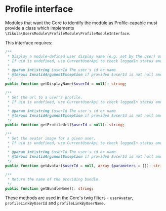 # Profile interface

Modules that want the Core to identify the module as Profile-capable must provide a class which implements
`\Zikula\UsersModule\ProfileModule\ProfileModuleInterface`.

This interface requires:

```php
/**
 * Display a module-defined user display name (e.g. set by the user) or display the uname as defined by the UserModule
 * If uid is undefined, use CurrentUserApi to check loggedIn status and obtain and use the current user's uid
 *
 * @param int|string $userId The user's id or name
 * @throws InvalidArgumentException if provided $userId is not null and invalid
 */
public function getDisplayName($userId = null): string;

/**
 * Get the url to a user's profile.
 * If uid is undefined, use CurrentUserApi to check loggedIn status and obtain and use the current user's uid
 *
 * @param int|string $userId The user's id or name
 * @throws InvalidArgumentException if provided $userId is not null and invalid
 */
public function getProfileUrl($userId = null): string;

/**
 * Get the avatar image for a given user.
 * If uid is undefined, use CurrentUserApi to check loggedIn status and obtain and use the current user's uid
 *
 * @param int|string $userId The user's id or name
 * @throws InvalidArgumentException if provided $userId is not null and invalid
 */
public function getAvatar($userId = null, array $parameters = []): string;

/**
 * Return the name of the providing bundle.
 */
public function getBundleName(): string;
```

These methods are used in the Core's twig filters - `userAvatar`, `profileLinkByUserId` and `profileLinkByUserName`.
